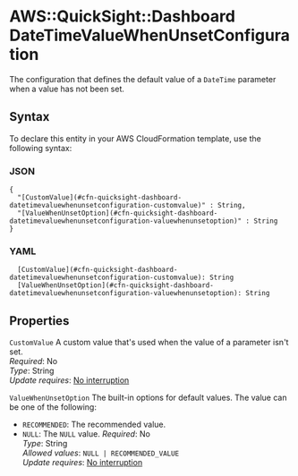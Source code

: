 # AWS::QuickSight::Dashboard DateTimeValueWhenUnsetConfiguration<a name="aws-properties-quicksight-dashboard-datetimevaluewhenunsetconfiguration"></a>

The configuration that defines the default value of a `DateTime` parameter when a value has not been set\.

## Syntax<a name="aws-properties-quicksight-dashboard-datetimevaluewhenunsetconfiguration-syntax"></a>

To declare this entity in your AWS CloudFormation template, use the following syntax:

### JSON<a name="aws-properties-quicksight-dashboard-datetimevaluewhenunsetconfiguration-syntax.json"></a>

```
{
  "[CustomValue](#cfn-quicksight-dashboard-datetimevaluewhenunsetconfiguration-customvalue)" : String,
  "[ValueWhenUnsetOption](#cfn-quicksight-dashboard-datetimevaluewhenunsetconfiguration-valuewhenunsetoption)" : String
}
```

### YAML<a name="aws-properties-quicksight-dashboard-datetimevaluewhenunsetconfiguration-syntax.yaml"></a>

```
  [CustomValue](#cfn-quicksight-dashboard-datetimevaluewhenunsetconfiguration-customvalue): String
  [ValueWhenUnsetOption](#cfn-quicksight-dashboard-datetimevaluewhenunsetconfiguration-valuewhenunsetoption): String
```

## Properties<a name="aws-properties-quicksight-dashboard-datetimevaluewhenunsetconfiguration-properties"></a>

`CustomValue`  <a name="cfn-quicksight-dashboard-datetimevaluewhenunsetconfiguration-customvalue"></a>
A custom value that's used when the value of a parameter isn't set\.  
*Required*: No  
*Type*: String  
*Update requires*: [No interruption](https://docs.aws.amazon.com/AWSCloudFormation/latest/UserGuide/using-cfn-updating-stacks-update-behaviors.html#update-no-interrupt)

`ValueWhenUnsetOption`  <a name="cfn-quicksight-dashboard-datetimevaluewhenunsetconfiguration-valuewhenunsetoption"></a>
The built\-in options for default values\. The value can be one of the following:  
+  `RECOMMENDED`: The recommended value\.
+  `NULL`: The `NULL` value\.
*Required*: No  
*Type*: String  
*Allowed values*: `NULL | RECOMMENDED_VALUE`  
*Update requires*: [No interruption](https://docs.aws.amazon.com/AWSCloudFormation/latest/UserGuide/using-cfn-updating-stacks-update-behaviors.html#update-no-interrupt)